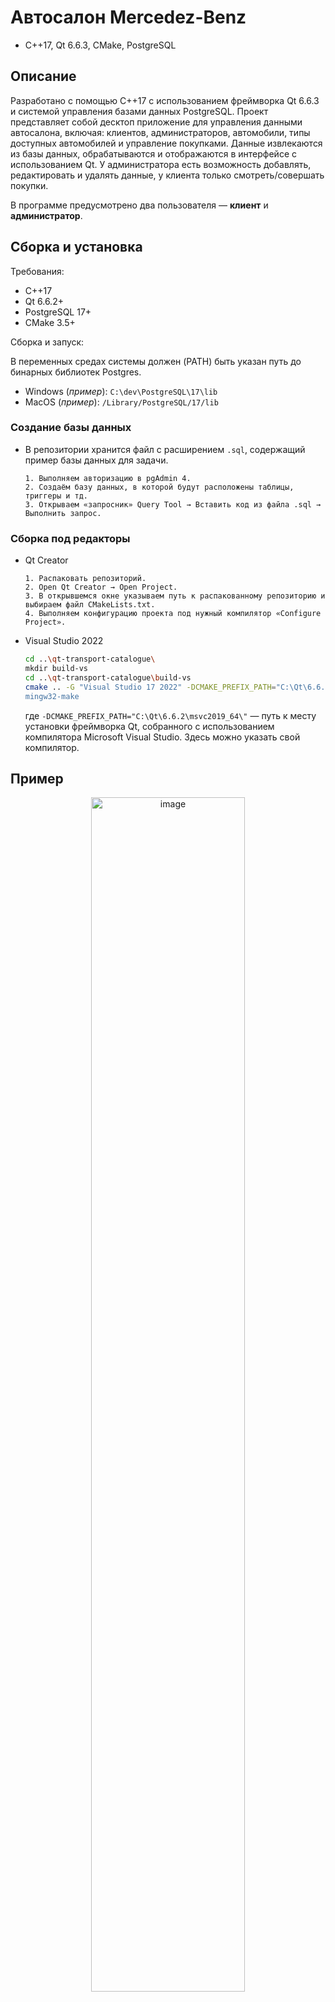 # Автосалон Mercedez-Benz

* C++17, Qt 6.6.3, CMake, PostgreSQL

## Описание
Разработано с помощью C++17 с использованием фреймворка Qt 6.6.3 и системой управления базами данных PostgreSQL. Проект представляет собой десктоп приложение для управления данными автосалона, включая: клиентов, администраторов, автомобили, типы доступных автомобилей и управление покупками. Данные извлекаются из базы данных, обрабатываются и отображаются в интерфейсе с использованием Qt. У администратора есть возможность добавлять, редактировать и удалять данные, у клиента только смотреть/совершать покупки.

В программе предусмотрено два пользователя — **клиент** и **администратор**.

## Сборка и установка
Требования:
- C++17
- Qt 6.6.2+
- PostgreSQL 17+
- CMake 3.5+

Сборка и запуск:

В переменных средах системы должен (PATH) быть указан путь до бинарных библиотек Postgres.
* Windows (_пример_): `C:\dev\PostgreSQL\17\lib`
* MacOS (_пример_): `/Library/PostgreSQL/17/lib`

### Создание базы данных
* В репозитории хранится файл c расширением `.sql`, содержащий пример базы данных для задачи.

  ```
  1. Выполняем авторизацию в pgAdmin 4.
  2. Создаём базу данных, в которой будут расположены таблицы, триггеры и тд.
  3. Открываем «запросник» Query Tool → Вставить код из файла .sql → Выполнить запрос.
  ```

### Сборка под редакторы

* Qt Creator
  ```
  1. Распаковать репозиторий.
  2. Open Qt Creator → Open Project.
  3. В открывшемся окне указываем путь к распакованному репозиторию и выбираем файл CMakeLists.txt.
  4. Выполняем конфигурацию проекта под нужный компилятор «Configure Project».
  ```

* Visual Studio 2022
  ```sh
  cd ..\qt-transport-catalogue\
  mkdir build-vs
  cd ..\qt-transport-catalogue\build-vs
  cmake .. -G "Visual Studio 17 2022" -DCMAKE_PREFIX_PATH="C:\Qt\6.6.2\msvc2019_64\"
  mingw32-make
  ```
  где `-DCMAKE_PREFIX_PATH="C:\Qt\6.6.2\msvc2019_64\"` — путь к месту установки фреймворка Qt, собранного с использованием компилятора Microsoft Visual Studio. Здесь можно указать свой компилятор.

## Пример  
<div align="center">
  <img src="https://github.com/user-attachments/assets/175bcaa8-7b76-4191-9ea4-157d21bf97ec" alt="image" width = "70%">
  <p>Рис. 1 — Окно авторизации.</p>
</div> 

<div align="center">
  <img src="https://github.com/user-attachments/assets/c827972d-94c4-4738-bcb3-fa102b1d24ea" alt="image" width = "70%">
  <p>Рис. 2 — Главный экран.</p>
</div> 

## Авторизация
В программе предусмотрено два пользователя — **клиент** и **администратор**.  
<details>
<summary>Авторизация как администратор</summary>
  
  Требуется таблица admins.
  1. Открыть pgAdmin 4
  2. Открыть Query Tool для базы данных
  3. Выполнить SQL-запрос:
  ```sql
  SELECT * FROM admins;
  ```
  4. Скопировать любой email и вставить в поле Login
  5. Скопировать пароль выбранного почтового адреса и вставить в поле Password

</details>

<details>
<summary>Авторизация как клиент</summary>

  Требуется таблица clients.
  1. Открыть pgAdmin 4
  2. Открыть Query Tool для базы данных
  3. Выполнить SQL-запрос:
  ```sql
  SELECT * FROM clients;
  ```
  5. Скопировать любой email и вставить в поле Login
  6. Скопировать пароль выбранного почтового адреса и вставить в поле Password

</details>

## Возможности клиента
После авторизации появляется плавающее меню. Доступно 4 кнопки — _главная, поиск, сортировка по цветам и профиль_. 

* **Главна страница**. Здесь все автомобили по умолчанию отображаются в белом цвете.
  <div align="center">
    <img src="https://github.com/user-attachments/assets/d816cd7c-a3d5-4bf5-95e9-e1c73af36c99" alt="GIF Image" width="50%">
    <p>Рис. 3 — Главная страница после авторизации как пользователь.</p>
  </div>  
  После выбора автомобиля в прокручиваемом меню, осуществляется переход на отдельную страницу, где пользователю предосталяется возможность выбрать цвет автомобиля и при необходимости произвести оплату. 
  <div align="center">
    <img src="https://github.com/user-attachments/assets/5b170d61-ec35-4c35-9aab-a3b0325ddc44" alt="Image" width="50%">
    <p>Рис. 4 — Главная страница после авторизации как пользователь.</p>
  </div> 
  В правом верхем углу карточки автомобиля отображается доступное количество цветов.
  <div align="center">
    <img src="https://github.com/user-attachments/assets/194d2e44-b0bc-457b-a23d-de0d56d26c67" alt="GIF Image" width="50%">
    <p>Рис. 5 — Главная страница после авторизации как пользователь.</p>
  </div> 
* **Сортировка по цветам**.
  <div align="center">
    <img src="https://github.com/user-attachments/assets/012c00f8-50ea-4b43-9111-bc45df9c9bec" alt="GIF Image" width="50%">
    <p>Рис. 6 — Главная страница после авторизации как пользователь.</p>
  </div> 

* **Оплата**. Оплата происходит после нажатия на кнопку «К оплате». 

  Выполняется запрос `INSERT`в базу данных:
  ```sql
  INSERT INTO public.purchases(id, car_id, client_id) VALUES (%1, %2, %3);
  ```
  где `%1` — порядковый номер новой записи в таблице `purchases` (он подбирается автоматически), `%2` — id купленного автомобиля (ссылка на столбец id из таблицы cars), `%3` — id клиента (ссылка на столбец id из таблицы clients).
  
  Купленный автомобиль отображается в таблице `purchases` и отображается в профиле.
  <div align="center">
    <img src="https://github.com/user-attachments/assets/4c5ddf08-83e5-4787-9479-606c51aedeed" alt="Image" width="40%">
    <p>Рис. 8 — Подтверждение операции.</p>
  </div> 
  
* **Профиль**. Здесь отображается прокручиваемый вниз виджет, который содержит в себе карточки купленных автомобилей клиентом. 
  <div align="center">
    <img src="https://github.com/user-attachments/assets/e44b73a2-3d1f-4303-9877-7e4df31be462" alt="Image" width="50%">
    <p>Рис. 9 — Страница профиля.</p>
  </div> 
  
## Возможности администратора
По умолчанию эта страница будет пустой до тех пор, пока не будет выбрана таблица для редактирования. Чтобы это сделать, необходимо нажать на выпадающий список в верхней части экрана. Это виджет, в который динамически добавятся все таблицы из базы данных. 
<div align="center">
  <img src="https://github.com/user-attachments/assets/738d6875-7a6d-4339-9087-ec31fe93c6a8" alt="image" width="50%">
  <p>Рис. 10 — Страница по умолчанию для администратора.</p>
</div>

После выбора таблицы её данные отображаются на экране.
<div align="center">
  <img src="https://github.com/user-attachments/assets/6e6dde3e-73b5-4ed5-9f40-02736aefaff1" alt="image" width="50%">
  <p>Рис. 11 — Выгрузка данных из таблицы.</p>
</div>

Если плавающее меню администратора перекрывает часть данных, есть возможность его перетаскивать в пределах экрана. Логику реализует сигнал `bool Table::eventFilter(QObject* obj, QEvent* event)`.
<div align="center">
  <img src="https://github.com/user-attachments/assets/4a039503-255c-492b-be0c-be83d37ccd1a" alt="image" width="50%">
  <p>Рис. 12 — Динамическое изменение позиции плавающего меню.</p>
</div>

### Добавление записи
После нажатия на «Добавить», происходит вызов функции `void Table::AddRecord();`, которая в себе создаёт экземпляр класса EditDialog, в котором строится диалоговое окно `EditDialog dialog(newRecord, this);`, где `newRecord` — передача конкретной записи из базы данных в виде QSqlRecord. Эта запись используется для отображения столбцов таблицы.

Здесь нельзя задать значение поля id. Потому что это «счётчик» записей в таблице, который будет сам автоматически увеличиваться по мере поступления новых записей.
<div align="center">
  <img src="https://github.com/user-attachments/assets/ce6f503a-9ce2-475b-a345-abce94b22846" alt="image">
  <p>Рис. 13 — Окно для добавления.</p>
</div>

## Удаление записи
Производится ввод ID записи в таблице. Она будет удалена.

В некоторых таблицах, например, ID начинается необязательно с 1. Итерироваться в этом окне мы можем от самого минимального ID до самого максимального. Чтобы не выходить за пределы.
<div align="center">
  <img src="https://github.com/user-attachments/assets/93fefce8-ee9c-40b0-a120-2a9f731b8ea1" alt="image">
  <p>Рис. 14 — Окно ввода ID записи (автоинкрементируемого столбца) в текущей таблице.</p>
</div>

После указания ID удаляемой записи выходит окно подтверждения удаления, где строится таблица с удаляемой строкой (чтобы быть уверенным, что удаляется именно то, что мы задумали).
<div align="center">
  <img src="https://github.com/user-attachments/assets/39c3bbce-84ff-4ba9-b20f-dcee17e80708" alt="image">
  <p>Рис. 15 — Вывод удаляемой строки.</p>
</div>

После подтверждения происходит удаление из основной таблицы, **а записи, которые ссылались на первичный ключ этой строки, каскадно удаляются**.
<div align="center">
  <img src="https://github.com/user-attachments/assets/afc0ea81-7648-4562-bcf3-43e3f9d9248b" alt="image">
  <p>Рис. 16 — Окно подтверждения удаления.</p>
</div>

## Редактирование записи
Для редактирования указывается всегда номер строки в таблицы, а не ID записи. 
<div align="center">
  <img src="https://github.com/user-attachments/assets/d7c0b9b5-9a02-4260-aff5-85586e22d4ac" alt="image">
  <p>Рис. 17 — Окно поиска записи в таблице.</p>
</div>

Здесь редактирование порядкового номера записи (id) также недоступно.
<div align="center">
  <img src="https://github.com/user-attachments/assets/08848999-eab6-4a4e-bbb5-b9fc026870e1" alt="image">
  <p>Рис. 18 — Окно редактирования записи.</p>
</div>

## ER-диаграмма базы данных
<div align="center">
  <img src="https://github.com/user-attachments/assets/ee38b467-5e2b-45b6-bf15-3c12035b01cb" alt="image">
  <p>Рис. 19 — ER-диаграмма.</p>
</div>    
